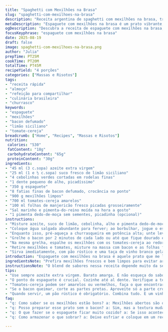 ```yaml
---
title: "Spaghetti com Mexilhões na Brasa"
slug: "spaghetti-com-mexilhoes-na-brasa"
description: "Receita argentina de spaghetti com mexilhões na brasa, trocando pancetta por bacon defumado, adicionando pimenta dedo-de-moça para um leve toque picante. Usando limão siciliano no lugar do comum para realçar o aroma, tomates-cereja amarelos substituem os vermelhos, trazendo cor e leveza. Técnica que valoriza o grill, mexilhões na textura certa, al dente perfeito da massa. Quatro porções para compartilhar, combina o defumado, frescor do manjericão e a untuosidade do azeite. Sem lactose, sem ingredientes de origem animal, ótimo para um almoço de origem mediterrânea com toque brasileiro."
metaDescription: "Espaguete com mexilhões na brasa é um prato vibrante, rico em sabores e texturas. Ideal para um almoço que combina Brasil e Mediterrâneo"
ogDescription: "Descubra a receita de espaguete com mexilhões na brasa, um prato que une o frescor ao defumado, perfeito para almoços memoráveis."
focusKeyphrase: "espaguete com mexilhões na brasa"
date: 2025-08-19
draft: false
image: spaghetti-com-mexilhoes-na-brasa.png
author: "Julia"
prepTime: PT25M
cookTime: PT20M
totalTime: PT45M
recipeYield: "4 porções"
categories: ["Massas e Risotos"]
tags:
- "receita rápida"
- "almoço"
- "refeição para compartilhar"
- "culinária brasileira"
- "churrasco"
keywords:
- "espaguete"
- "mexilhões"
- "bacon defumado"
- "limão siciliano"
- "tomate-cereja"
breadcrumb: ["Home", "Recipes", "Massas e Risotos"]
nutrition: 
 calories: "530"
 fatContent: "18g"
 carbohydrateContent: "65g"
 proteinContent: "30g"
ingredients:
- "45 ml (3 c.sopa) azeite extra virgem"
- "25 ml (1 e ½ c.sopa) suco fresco de limão siciliano"
- "4 cebolinhas verdes cortadas em rodelas finas"
- "1 dente pequeno de alho, picadíssimo"
- "350 g espaguete"
- "8 fatias finas de bacon defumado, crocância no ponto"
- "900 g mexilhões limpos"
- "700 ml tomates-cereja amarelos"
- "100 ml folhas de manjericão fresco picadas grosseiramente"
- "Sal marinho e pimenta-do-reino moída na hora a gosto"
- "1 pimenta dedo-de-moça sem sementes, picadinha (opcional)"
instructions:
- "Misture azeite, suco de limão, cebolinha, alho e pimenta dedo-de-moça num bowl; tempere com sal e pimenta, reserve para incorporar sabor e deixar ingredientes soltarem aroma."
- "Coloque água salgada abundante para ferver; ao borbulhar, jogue o espaguete e cozinhe até ficar al dente - não subestime o tempo, massa dura estraga o prato. Escorra e junte à mistura do bowl, mexa para que o tempero envolva bem toda a massa."
- "Enquanto isso, pré-aqueça a churrasqueira em potência alta; unte levemente a grelha com óleo para evitar que o bacon grude."
- "Grelhe o bacon por 2 minutos de cada lado ou até que fique dourado e crocante. Retire e machuque grosseiramente para incorporar textura ao prato."
- "Na mesma grelha, espalhe os mexilhões com os tomates-cereja ao redor; cubra com a tampa para manter o calor, grelhe de 4 a 5 minutos até que os mexilhões estejam abertos e as cascas brilhando, sinal de cozimento ideal."
- "Retire mexilhões e tomates, misture na massa com bacon e as folhas frescas de manjericão. Prove e ajuste sal e pimenta; o frescor do manjericão contra o defumado do bacon e o levemente ácido do limão siciliano criam contraste."
- "Sirva imediatamente, com pão rústico e uma taça de vinho branco gelado. Atenção: mexilhões mal cozidos ou fechados indicam que não estão bons - descarte sem dó. Confie na textura macia, sabor fresco e aroma intenso para acertar."
introduction: "Espaguete com mexilhões na brasa é aquele prato que me lembra jantares de fim de semana, conversas soltas e o cheiro do mar no ar misturado ao aroma intenso das brasas. Reparei que usar bacon defumado em vez da tradicional pancetta dá um perfil mais brasileiro, com esse sabor inconfundível e textura crocante que não caseia aquele prato refrescante. O segredo está em sentir a massa cozida na medida certa, enquanto os mexilhões abrem devagar no calor potente da grelha, liberando sucos que combinam demais com o toque ácido do limão siciliano. Para quem nunca tentou, preparar os mexilhões direto na churrasqueira pode parecer assustador, mas é questão de observar a abertura das cascas, o brilho e o perfume que isso libera. É um convite para cozinhar sem pressa, ajustar o fogo, ouvir o chiado da brasa e atender ao paladar, não ao relógio."
ingredientsNote: "Prefira mexilhões frescos e bem limpos para evitar areia no prato e sabores indesejados. Caso não encontre bacon, pode usar lombo defumado cortado fino, porém perca um pouco da gordura que garante sabor. O limão siciliano substitui o comum com um leve frescor aromático único; sem ele, vai no limão taiti mesmo, só ajuste a quantidade. Tomates-cereja amarelos dão um visual mais alegre, mas os vermelhos funcionam tão bem quanto. Se preferir evitar pimenta, pule a dedo-de-moça, mas o prato perde um pouco da vivacidade que esse toque proporciona. A cebola verde é fundamental para dar crocância quando crua, não substitua por cebola comum. Óleo tem que ser bom e extra virgem, o barato pode amargar. Sal e pimenta sempre a gosto, melhor ajustar no final para controlar melhor o sabor e não estragar."
instructionsNote: "O blend de sabores nessa receita depende muito da sequência e timing. Misturar a massa com o tempero enquanto está quente ajuda o espaguete a absorver o azeite, limão e alho, deixando o prato hidratado e aromático. Atenção ao ponto da massa; sempre prefira provar antes do tempo para evitar passar do al dente que estraga a textura. Na churrasqueira é fundamental ter fogo alto e evitar que a grelha esteja fria para obter um bom selado no bacon e o cozimento rápido dos mexilhões. Mexer constantemente os mexilhões pode fazer com que não abram direito, por isso deixo quietinho sob a tampa, é uma técnica que já peguei com pescadores gaúchos. O manjericão é a última adição para preservar seu frescor e aroma, por isso adiciono apenas antes de servir. Dica valiosa: se por acaso o bacon queimar, corte as partes pretas e misture só o que estiver crocante e saboroso, ele puede amargar fácil. Sempre verifique visualmente e pelo aroma o ponto de cozimento; isso salva o prato na hora, e evita desperdício."
tips:
- "Use sempre azeite extra virgem. Barato amarga. E não esqueça do sabor do limão siciliano. Ele traz um frescor inconfundível. Mexa a massa quentinha. Assim, o tempero penetra melhor. A cebola verde traz crocância, então não troque por cebola comum. Não faça essa justiça com a cebola."
- "O ponto do espaguete é crucial. Cozinhe até al dente. Verifique a textura. Massa dura compromete tudo. Se não encontrar bacon, use lombo defumado. É bom, mas sem a gordura do bacon. Mantenha a grelha quente. Fogo alto é necessário. O segredo está em não apressar os mexilhões."
- "Tomates-cereja podem ser amarelos ou vermelhos, faça o que encontrar. O visual muda, mas ambos funcionam. Se não curtir pimenta dedo-de-moça, pule. O prato perde um pouco da vivacidade, mas é sua escolha. Dica: mordida de manjericão fresca só no final. Preserve o aroma. É fundamental."
- "Se o bacon queimar, corte as partes pretas. Aproveite só a parte crocante. O aroma é o que conta. Na grelha, sempre mantenha os mexilhões sob a tampa. Assim, o calor se mantém, e eles abrem lindamente. Não fique mexendo neles. Eles precisam do seu tempo."
- "Quando servir, um pão rústico é obrigatório. Combina tudo. E um vinho branco, sem dúvida. O frescor do prato, a untuosidade do azeite. Essa harmonia é tudo. Fique atento ao tempo, ao cheiro. Não subestime a abertura das cascas dos mexilhões. Isso é crucial para o sucesso."
faq:
- "q: Como saber se os mexilhões estão bons? a: Mexilhões abertos são o sinal. Fechados não servem. O aroma deve ser fresco, não forte."
- "q: Posso preparar esse prato sem o bacon? a: Sim, mas a textura muda. Tente uma outra proteína defumada. Ou fique só com os sabores."
- "q: O que fazer se o espaguete ficar muito cozido? a: Se isso acontecer, preparar uma nova leva é a saída. Não tem reparo."
- "q: Como armazenar o que sobrar? a: Deixe esfriar e coloque em um recipiente. Dentro da geladeira, vai durar dois dias. Reaqueça no fogo."

---
```


